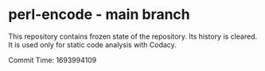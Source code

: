 # perl-encode - main branch

This repository contains frozen state of the repository.
Its history is cleared. It is used only for static code
analysis with Codacy.

Commit Time: 1693994109